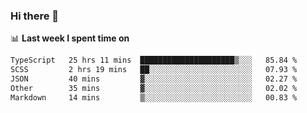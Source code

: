 ### Hi there 👋

<!--
**DBvc/DBvc** is a ✨ _special_ ✨ repository because its `README.md` (this file) appears on your GitHub profile.

Here are some ideas to get you started:

- 🔭 I’m currently working on ...
- 🌱 I’m currently learning ...
- 👯 I’m looking to collaborate on ...
- 🤔 I’m looking for help with ...
- 💬 Ask me about ...
- 📫 How to reach me: ...
- 😄 Pronouns: ...
- ⚡ Fun fact: ...
-->

📊 **Last week I spent time on**
<!--START_SECTION:waka-->

```txt
TypeScript   25 hrs 11 mins  █████████████████████▒░░░   85.84 %
SCSS         2 hrs 19 mins   ██░░░░░░░░░░░░░░░░░░░░░░░   07.93 %
JSON         40 mins         ▓░░░░░░░░░░░░░░░░░░░░░░░░   02.27 %
Other        35 mins         ▓░░░░░░░░░░░░░░░░░░░░░░░░   02.02 %
Markdown     14 mins         ▒░░░░░░░░░░░░░░░░░░░░░░░░   00.83 %
```

<!--END_SECTION:waka-->
